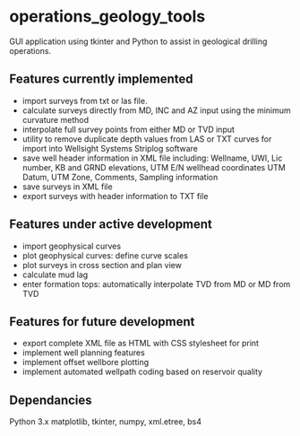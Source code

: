 # operations_geology_tools
GUI application using tkinter and Python to assist in geological drilling operations.

## Features currently implemented

- import surveys from txt or las file.
- calculate surveys directly from MD, INC and AZ input using the minimum curvature method
- interpolate full survey points from either MD or TVD input
- utility to remove duplicate depth values from LAS or TXT curves for import into Wellsight Systems Striplog software
- save well header information in XML file including: Wellname, UWI, Lic number, KB and GRND elevations, UTM E/N wellhead coordinates
  UTM Datum, UTM Zone, Comments, Sampling information
- save surveys in XML file
- export surveys with header information to TXT file

## Features under active development

- import geophysical curves
- plot geophysical curves: define curve scales
- plot surveys in cross section and plan view
- calculate mud lag
- enter formation tops: automatically interpolate TVD from MD or MD from TVD

## Features for future development

- export complete XML file as HTML with CSS stylesheet for print
- implement well planning features
- implement offset wellbore plotting
- implement automated wellpath coding based on reservoir quality

## Dependancies

Python 3.x
matplotlib, tkinter, numpy, xml.etree, bs4
